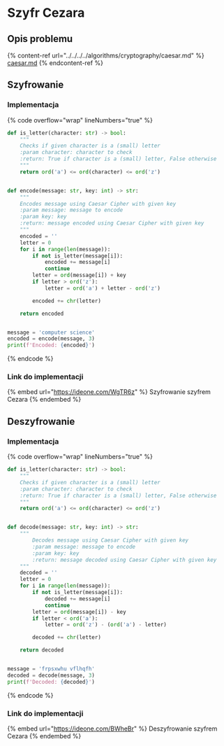 # Szyfr Cezara

## Opis problemu

{% content-ref url="../../../../algorithms/cryptography/caesar.md" %}
[caesar.md](../../../../algorithms/cryptography/caesar.md)
{% endcontent-ref %}

## Szyfrowanie

### Implementacja

{% code overflow="wrap" lineNumbers="true" %}
```python
def is_letter(character: str) -> bool:
    """
    Checks if given character is a (small) letter
    :param character: character to check
    :return: True if character is a (small) letter, False otherwise
    """
    return ord('a') <= ord(character) <= ord('z')


def encode(message: str, key: int) -> str:
    """
    Encodes message using Caesar Cipher with given key
    :param message: message to encode
    :param key: key
    :return: message encoded using Caesar Cipher with given key
    """
    encoded = ''
    letter = 0
    for i in range(len(message)):
        if not is_letter(message[i]):
            encoded += message[i]
            continue
        letter = ord(message[i]) + key
        if letter > ord('z'):
            letter = ord('a') + letter - ord('z')

        encoded += chr(letter)

    return encoded


message = 'computer science'
encoded = encode(message, 3)
print(f'Encoded: {encoded}')
```
{% endcode %}

### Link do implementacji

{% embed url="https://ideone.com/WgTR6z" %}
Szyfrowanie szyfrem Cezara
{% endembed %}

## Deszyfrowanie

### Implementacja

{% code overflow="wrap" lineNumbers="true" %}
```python
def is_letter(character: str) -> bool:
    """
    Checks if given character is a (small) letter
    :param character: character to check
    :return: True if character is a (small) letter, False otherwise
    """
    return ord('a') <= ord(character) <= ord('z')


def decode(message: str, key: int) -> str:
    """
        Decodes message using Caesar Cipher with given key
        :param message: message to encode
        :param key: key
        :return: message decoded using Caesar Cipher with given key
    """
    decoded = ''
    letter = 0
    for i in range(len(message)):
        if not is_letter(message[i]):
            decoded += message[i]
            continue
        letter = ord(message[i]) - key
        if letter < ord('a'):
            letter = ord('z') - (ord('a') - letter)

        decoded += chr(letter)

    return decoded


message = 'frpsxwhu vflhqfh'
decoded = decode(message, 3)
print(f'Decoded: {decoded}')
```
{% endcode %}

### Link do implementacji

{% embed url="https://ideone.com/BWheBr" %}
Deszyfrowanie szyfrem Cezara
{% endembed %}
